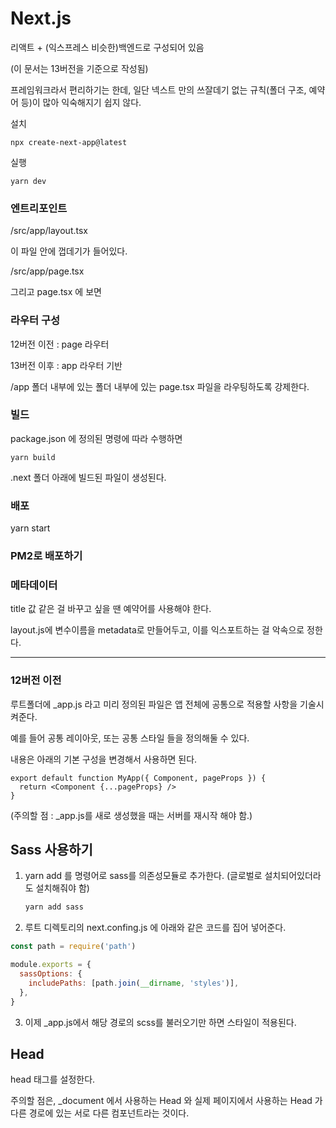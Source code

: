 # Next.js

리액트 + (익스프레스 비슷한)백엔드로 구성되어 있음

(이 문서는 13버전을 기준으로 작성됨)

프레임워크라서 편리하기는 한데, 일단 넥스트 만의 쓰잘데기 없는 규칙(폴더 구조, 예약어 등)이 많아 익숙해지기 쉽지 않다.  





설치 

```shell
npx create-next-app@latest
```

실행

```shell
yarn dev
```

### 엔트리포인트

/src/app/layout.tsx

이 파일 안에 <html ></html>껍데기가 들어있다. 



/src/app/page.tsx

그리고 page.tsx 에 보면 



### 라우터 구성

12버전 이전 : page 라우터

13버전 이후 : app 라우터 기반

/app 폴더 내부에 있는 폴더 내부에 있는 page.tsx 파일을 라우팅하도록 강제한다. 





### 빌드

package.json 에 정의된 명령에 따라 수행하면

```shell
yarn build
```

.next 폴더 아래에 빌드된 파일이 생성된다. 



### 배포

yarn start





### PM2로 배포하기



### 메타데이터

title 값 같은 걸 바꾸고 싶을 땐 예약어를 사용해야 한다. 

layout.js에 변수이름을 metadata로 만들어두고, 이를 익스포트하는 걸 악속으로 정한다. 







---





### 12버전 이전

루트폴더에 _app.js 라고 미리 정의된 파일은 앱 전체에 공통으로 적용할 사항을 기술시켜준다. 

예를 들어 공통 레이아웃, 또는 공통 스타일 들을 정의해둘 수 있다.

내용은 아래의 기본 구성을 변경해서 사용하면 된다. 

```react
export default function MyApp({ Component, pageProps }) {
  return <Component {...pageProps} />
}        
```

(주의할 점 : _app.js를 새로 생성했을 때는 서버를 재시작 해야 함.)

## Sass 사용하기

1. yarn add 를 명령어로 sass를 의존성모듈로 추가한다. (글로벌로 설치되어있더라도 설치해줘야 함)
   
   ```bash
   yarn add sass
   ```

2. 루트 디렉토리의 next.confing.js 에 아래와 같은 코드를 집어 넣어준다. 

```javascript
const path = require('path')

module.exports = {
  sassOptions: {
    includePaths: [path.join(__dirname, 'styles')],
  },
}
```

3. 이제 _app.js에서 해당 경로의 scss를 불러오기만 하면 스타일이 적용된다. 

## Head

head 태그를 설정한다. 

주의할 점은, _document 에서 사용하는 Head 와 실제 페이지에서 사용하는 Head 가 다른 경로에 있는 서로 다른 컴포넌트라는 것이다.